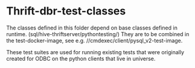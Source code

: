 # Thrift-dbr-test-classes

The classes defined in this folder depend on base classes defined in runtime.
(sql/hive-thriftserver/pythontesting/) They are to be combined in the test-docker-image, see e.g. //cmdexec/client/pysql\_v2-test-image.

These test suites are used for running existing tests that were originally created for ODBC on the python clients that live in universe. 

